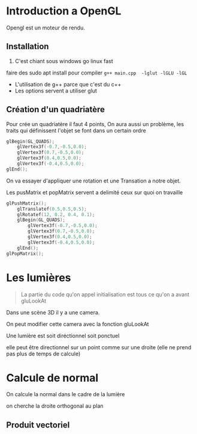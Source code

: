 # Introduction a OpenGL

Opengl est un moteur de rendu.

## Installation

1. C'est chiant sous windows go linux fast

faire des sudo apt install
pour compiler `g++ main.cpp  -lglut -lGLU -lGL`

- L'utilisation de g++ parce que c'est du c++
- Les options servent a utiliser glut

## Création d'un quadriatère 

Pour crée un quadriatère il faut 4 points, On aura aussi un problème, les traits qui définissent l'objet se font dans un certain ordre
```C
glBegin(GL_QUADS);
    glVertex3f(-0.7,-0.5,0.0);
    glVertex3f(0.7,-0.5,0.0);
    glVertex3f(0.4,0.5,0.0);
    glVertex3f(-0.4,0.5,0.0);
glEnd();
``` 

On va essayer d'appliquer une rotation et une Transation a notre objet.

Les pusMatrix et popMatrix servent a delimité ceux sur quoi on travaille

```C
glPushMatrix();
    glTranslatef(0.5,0.5,0.5);
    glRotatef(12, 0.2, 0.4, 0.1);
    glBegin(GL_QUADS);
        glVertex3f(-0.7,-0.5,0.0);
        glVertex3f(0.7,-0.5,0.0);
        glVertex3f(0.4,0.5,0.0);
        glVertex3f(-0.4,0.5,0.0);
    glEnd();
glPopMatrix();
```

# Les lumières

> La partie du code qu'on appel initialisation est tous ce qu'on a avant gluLookAt

Dans une scène 3D il y a une camera.

On peut modifier cette camera avec la fonction gluLookAt

Une lumière est soit diréctionnel soit ponctuel

elle peut être directionnel sur un point comme sur une droite (elle ne prend pas plus de temps de calcule)


# Calcule de normal

On calcule la normal dans le cadre de la lumière

on cherche la droite orthogonal au plan 

## Produit vectoriel

